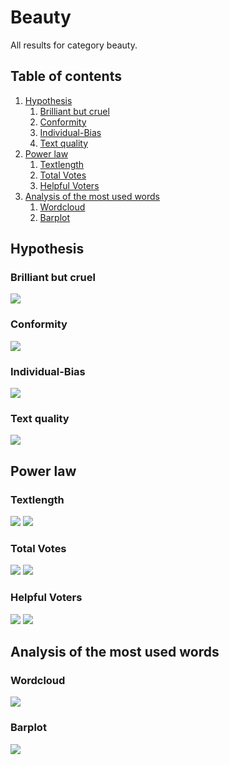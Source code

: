 # Beauty

All results for category beauty.

##  Table of contents

1. [Hypothesis](#hypothesis)
    1. [Brilliant but cruel](#brilliant-but-cruel)
    2. [Conformity](#conformity)
    3. [Individual-Bias](#individual-bias)
    4. [Text quality](#text-quality)
2. [Power law](#power-law)
    1. [Textlength](#textlength)
    2. [Total Votes](#total-votes)
    3. [Helpful Voters](#helpful-voters)
3. [Analysis of the most used words](#analysis-of-the-most-used-words)
    1. [Wordcloud](#wordcloud)    
    2. [Barplot](#barplot)

## Hypothesis

### Brilliant but cruel
![](./brilliantButCruelBeauty.gif)

### Conformity
![](./conformityBeauty.gif)

### Individual-Bias
![](./individualBiasBeauty.gif)

### Text quality
![](./scatterPlotwordcountBeauty.gif)


## Power law

### Textlength
![](./c_compareWordcountToOccurence_Beauty.gif)
![](./c_powerlawWordcount_Beauty.gif)

### Total Votes
![](./b_compareVotersToOccurence_Beauty.gif)
![](./b_powerlawVoters_Beauty.gif)

### Helpful Voters
![](./a_comparehelpfulVotersToOccurence_Beauty.gif)
![](./a_powerlawHelpfulVoters_Beauty.gif)

## Analysis of the most used words

### Wordcloud
![](./plotWordcloudEvaluationBeauty.png)

### Barplot
![](./plotWordfrequencyEvaluationBeauty.png)


